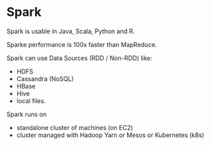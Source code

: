 # Spark

Spark is usable in Java, Scala, Python and R.

Sparke performance is 100x faster than MapReduce.

Spark can use Data Sources (RDD / Non-RDD) like: 
- HDFS
- Cassandra (NoSQL)
- HBase
- Hive
- local files.

Spark runs on 
- standalone cluster of machines (on EC2)
- cluster managed with Hadoop Yarn or Mesos or Kubernetes (k8s)
